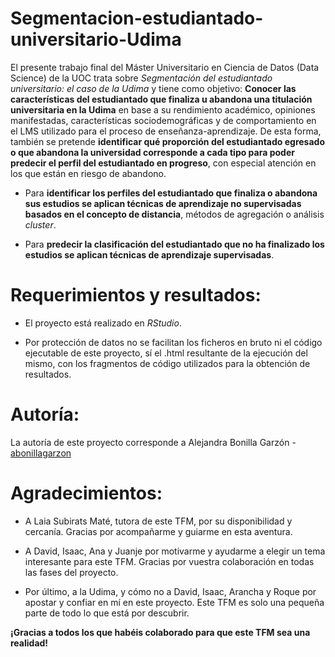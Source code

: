 # Segmentacion-estudiantado-universitario-Udima
El presente trabajo final del Máster Universitario en Ciencia de Datos (Data Science) de la UOC trata sobre *Segmentación del estudiantado universitario: el caso de la Udima* y tiene como objetivo: **Conocer las características del estudiantado que finaliza u abandona una titulación universitaria en la Udima** en base a su rendimiento académico, opiniones manifestadas, características sociodemográficas y de comportamiento en el LMS utilizado para el proceso de enseñanza-aprendizaje. De esta forma, también se pretende **identificar qué proporción del estudiantado egresado o que abandona la universidad corresponde a cada tipo para poder predecir el perfil del estudiantado en progreso**, con especial atención en los que están en riesgo de abandono.

- Para **identificar los perfiles del estudiantado que finaliza o abandona sus estudios se aplican técnicas de aprendizaje no supervisadas basados en el concepto de distancia**, métodos de agregación o análisis *cluster*.

- Para **predecir la clasificación del estudiantado que no ha finalizado los estudios se aplican técnicas de aprendizaje supervisadas**.


# Requerimientos y resultados:

- El proyecto está realizado en *RStudio*.

- Por protección de datos no se facilitan los ficheros en bruto ni el código ejecutable de este proyecto, sí el .html resultante de la ejecución del mismo, con los fragmentos de código utilizados para la obtención de resultados.

# Autoría:

La autoría de este proyecto corresponde a Alejandra Bonilla Garzón - [abonillagarzon](https://github.com/abonillagarzon)

# Agradecimientos:

- A Laia Subirats Maté, tutora de este TFM, por su disponibilidad y cercanía. Gracias por acompañarme y guiarme en esta aventura.

- A David, Isaac, Ana y Juanje por motivarme y ayudarme a elegir un tema interesante para este TFM. Gracias por vuestra colaboración en todas las fases del proyecto. 

- Por último, a la Udima, y cómo no a David, Isaac, Arancha y Roque por apostar y confiar en mí en este proyecto. Este TFM es solo una pequeña parte de todo lo que está por descubrir.

**¡Gracias a todos los que habéis colaborado para que este TFM sea una realidad!**
